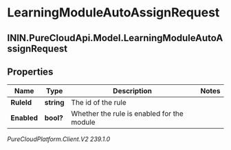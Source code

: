 # LearningModuleAutoAssignRequest

## ININ.PureCloudApi.Model.LearningModuleAutoAssignRequest

## Properties

|Name | Type | Description | Notes|
|------------ | ------------- | ------------- | -------------|
| **RuleId** | **string** | The id of the rule | |
| **Enabled** | **bool?** | Whether the rule is enabled for the module | |



_PureCloudPlatform.Client.V2 239.1.0_
